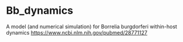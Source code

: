 # Bb_dynamics
A model (and numerical simulation) for Borrelia burgdorferi within-host dynamics
https://www.ncbi.nlm.nih.gov/pubmed/28771127

